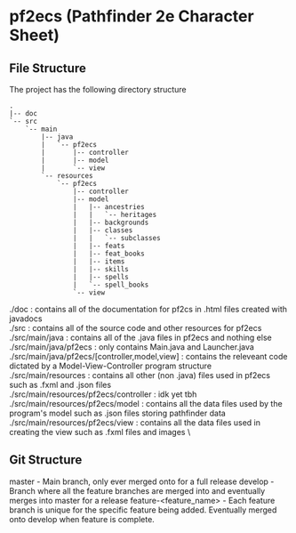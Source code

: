 # pf2ecs (Pathfinder 2e Character Sheet)

## File Structure

The project has the following directory structure
```
.
|-- doc
`-- src
    `-- main
        |-- java
        |   `-- pf2ecs
        |       |-- controller
        |       |-- model
        |       `-- view
        `-- resources
            `-- pf2ecs
                |-- controller
                |-- model
                |   |-- ancestries
                |   |   `-- heritages
                |   |-- backgrounds
                |   |-- classes
                |   |   `-- subclasses
                |   |-- feats
                |   |-- feat_books
                |   |-- items
                |   |-- skills
                |   |-- spells
                |   `-- spell_books
                `-- view
```
./doc : contains all of the documentation for pf2cs in .html files created with javadocs \
./src : contains all of the source code and other resources for pf2ecs \
./src/main/java : contains all of the .java files in pf2ecs and nothing else \
./src/main/java/pf2ecs : only contains Main.java and Launcher.java \
./src/main/java/pf2ecs/[controller,model,view] : contains the releveant code dictated by a Model-View-Controller program structure \
./src/main/resources : contains all other (non .java) files used in pf2ecs such as .fxml and .json files \
./src/main/resources/pf2ecs/controller : idk yet tbh \
./src/main/resources/pf2ecs/model : contains all the data files used by the program's model such as .json files storing pathfinder data \
./src/main/resources/pf2ecs/view : contains all the data files used in creating the view such as .fxml files and images \

## Git Structure
master - Main branch, only ever merged onto for a full release
develop - Branch where all the feature branches are merged into and eventually merges into master for a release
feature-<feature_name> - Each feature branch is unique for the specific feature being added. Eventually merged onto develop when feature is complete.
